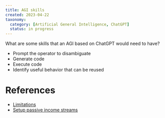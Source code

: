 ```yaml
---
title: AGI skills
created: 2023-04-22
taxonomy:
  category: [Artificial General Intelligence, ChatGPT]
  status: in progress
---
```


What are some skills that an AGI based on ChatGPT would need to have?

* Prompt the operator to disambiguate
* Generate code
* Execute code
* Identify useful behavior that can be reused

# References
* [Limitations](../limitations/article.md)
* [Setup passive income streams](../setup-passive-income-streams/article.md)
